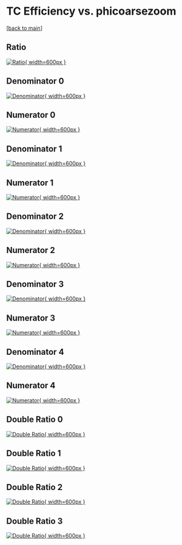 # TC Efficiency vs. phicoarsezoom

[[back to main](./)]



## Ratio

[![Ratio](../mtv/var/TC_xtr_321_-1_eff_phicoarsezoom.png){ width=600px }](../mtv/var/TC_xtr_321_-1_eff_phicoarsezoom.pdf)

## Denominator 0

[![Denominator](../mtv/den/TC_xtr_321_-1_eff_phicoarsezoom_den0.png){ width=600px }](../mtv/den/TC_xtr_321_-1_eff_phicoarsezoom_den0.pdf)

## Numerator 0

[![Numerator](../mtv/num/TC_xtr_321_-1_eff_phicoarsezoom_num0.png){ width=600px }](../mtv/num/TC_xtr_321_-1_eff_phicoarsezoom_num0.pdf)

## Denominator 1

[![Denominator](../mtv/den/TC_xtr_321_-1_eff_phicoarsezoom_den1.png){ width=600px }](../mtv/den/TC_xtr_321_-1_eff_phicoarsezoom_den1.pdf)

## Numerator 1

[![Numerator](../mtv/num/TC_xtr_321_-1_eff_phicoarsezoom_num1.png){ width=600px }](../mtv/num/TC_xtr_321_-1_eff_phicoarsezoom_num1.pdf)

## Denominator 2

[![Denominator](../mtv/den/TC_xtr_321_-1_eff_phicoarsezoom_den2.png){ width=600px }](../mtv/den/TC_xtr_321_-1_eff_phicoarsezoom_den2.pdf)

## Numerator 2

[![Numerator](../mtv/num/TC_xtr_321_-1_eff_phicoarsezoom_num2.png){ width=600px }](../mtv/num/TC_xtr_321_-1_eff_phicoarsezoom_num2.pdf)

## Denominator 3

[![Denominator](../mtv/den/TC_xtr_321_-1_eff_phicoarsezoom_den3.png){ width=600px }](../mtv/den/TC_xtr_321_-1_eff_phicoarsezoom_den3.pdf)

## Numerator 3

[![Numerator](../mtv/num/TC_xtr_321_-1_eff_phicoarsezoom_num3.png){ width=600px }](../mtv/num/TC_xtr_321_-1_eff_phicoarsezoom_num3.pdf)

## Denominator 4

[![Denominator](../mtv/den/TC_xtr_321_-1_eff_phicoarsezoom_den4.png){ width=600px }](../mtv/den/TC_xtr_321_-1_eff_phicoarsezoom_den4.pdf)

## Numerator 4

[![Numerator](../mtv/num/TC_xtr_321_-1_eff_phicoarsezoom_num4.png){ width=600px }](../mtv/num/TC_xtr_321_-1_eff_phicoarsezoom_num4.pdf)

## Double Ratio 0

[![Double Ratio](../mtv/ratio/TC_xtr_321_-1_eff_phicoarsezoom_ratio0.png){ width=600px }](../mtv/ratio/TC_xtr_321_-1_eff_phicoarsezoom_ratio0.pdf)

## Double Ratio 1

[![Double Ratio](../mtv/ratio/TC_xtr_321_-1_eff_phicoarsezoom_ratio1.png){ width=600px }](../mtv/ratio/TC_xtr_321_-1_eff_phicoarsezoom_ratio1.pdf)

## Double Ratio 2

[![Double Ratio](../mtv/ratio/TC_xtr_321_-1_eff_phicoarsezoom_ratio2.png){ width=600px }](../mtv/ratio/TC_xtr_321_-1_eff_phicoarsezoom_ratio2.pdf)

## Double Ratio 3

[![Double Ratio](../mtv/ratio/TC_xtr_321_-1_eff_phicoarsezoom_ratio3.png){ width=600px }](../mtv/ratio/TC_xtr_321_-1_eff_phicoarsezoom_ratio3.pdf)

